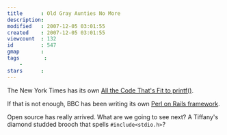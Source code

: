```yaml
---
title      : Old Gray Aunties No More
description: 
modified   : 2007-12-05 03:01:55
created    : 2007-12-05 03:01:55
viewcount  : 132
id         : 547
gmap       : 
tags        :
    - 
stars      : 
---
```


The New York Times has its own [All the Code That's Fit to printf()](http://open.nytimes.com/).



If that is not enough, BBC has been writing its own [Perl on Rails framework](http://www.bbc.co.uk/blogs/radiolabs/2007/11/perl_on_rails.shtml).



Open source has really arrived. What are we going to see next? A Tiffany's diamond studded brooch that spells <code>#include<stdio.h></code>?



